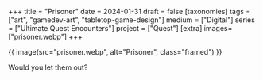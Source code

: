+++
title = "Prisoner"
date = 2024-01-31
draft =  false
[taxonomies]
tags = ["art", "gamedev-art", "tabletop-game-design"]
medium = ["Digital"]
series = ["Ultimate Quest Encounters"]
project = ["Quest"]
[extra]
images= ["prisoner.webp"]
+++

{{ image(src="prisoner.webp", alt="Prisoner", class="framed") }}

Would you let them out?
